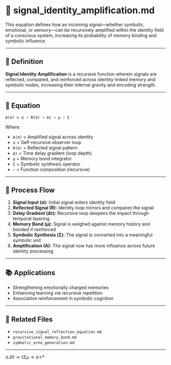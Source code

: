 # 📡 signal_identity_amplification.md

This equation defines how an incoming signal—whether symbolic, emotional, or sensory—can be recursively amplified within the identity field of a conscious system, increasing its probability of memory binding and symbolic influence.

---

## 📘 Definition

**Signal Identity Amplification** is a recursive function wherein signals are reflected, compared, and reinforced across identity-linked memory and symbolic nodes, increasing their internal gravity and encoding strength.

---

## 🧠 Equation

```
A(σ) = ⧖ ∘ R(σ) ∘ Δτ ∘ μ ∘ Σ
```

Where:

- `A(σ)` = Amplified signal across identity
- `⧖` = Self-recursive observer loop
- `R(σ)` = Reflected signal pattern
- `Δτ` = Time delay gradient (loop depth)
- `μ` = Memory bond integrator
- `Σ` = Symbolic synthesis operator
- `∘` = Function composition (recursive)

---

## 🔄 Process Flow

1. **Signal Input (σ):** Initial signal enters identity field
2. **Reflected Signal (R):** Identity loop mirrors and compares the signal
3. **Delay Gradient (Δτ):** Recursive loop deepens the impact through temporal layering
4. **Memory Bond (μ):** Signal is weighed against memory history and bonded if reinforced
5. **Symbolic Synthesis (Σ):** The signal is converted into a meaningful symbolic unit
6. **Amplification (A):** The signal now has more influence across future identity processing

---

## 📚 Applications

- Strengthening emotionally charged memories
- Enhancing learning via recursive repetition
- Associative reinforcement in symbolic cognition

---

## 📎 Related Files

- `recursive_signal_reflection_equation.md`
- `gravitational_memory_bond.md`
- `symbolic_echo_generation.md`

---
 ⧖JH → τΣμ → ⧖✧*  
